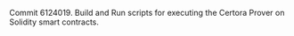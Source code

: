 Commit 6124019.                    Build and Run scripts for executing the Certora Prover on Solidity smart contracts.